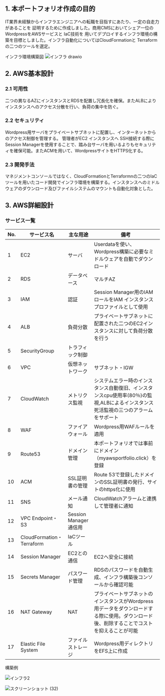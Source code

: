 ## 1. 本ポートフォリオ作成の目的
 IT業界未経験からインフラエンジニアへの転職を目指すにあたり、一定の自走力があることを
証明するために作成しました。商用CMSにおいてシェア一位のWordpressをAWSサービスと IaC技術を
用いてデプロイするインフラ環境の構築を目標としました。インフラ自動化についてはCloudFormationと
Terraformの二つのツールを選定。

インフラ環境構築図
![インフラ drawio](https://github.com/aichiaws2022/-/assets/117337037/33a3c38e-5e26-4b7d-bd18-fae2614f5517)


  
## 2. AWS基本設計
### 2.1 可用性
二つの異なるAZにインスタンスとRDSを配置し冗長化を確保。またALBによりインスタンスへのアクセス分散を行い、負荷の集中を防ぐ。
### 2.2 セキュリティ
Wordpress用サーバをプライベートサブネットに配置し、インターネットからのアクセス制御を管理する。
管理者がEC2 インスタンスへ SSH接続する際にSession Managerを使用することで、踏み台サーバを用いるよりもセキュリティを確保可能。またACMを用いて、WordpressサイトをHTTPS化する。

### 2.3 開発手法
 マネジメントコンソールではなく、CloudFormationとTerraformnの二つのIaCツールを用いたコード開発でインフラ環境を構築する。インスタンスへのミドルウェアのダウンロード及びファイルシステムのマウントも自動化対象とした。


## 3. AWS詳細設計
###  サービス一覧
No.|サービス名|主な用途|備考
--|--|--|--
1|EC2|サーバ|Userdataを使い、Wordpress構築に必要なミドルウェアを自動でダウンロード
2|RDS|データベース|マルチAZ
3|IAM|認証|Session Manager用のIAMロールをIAM インスタンスプロファイルとして使用
4|ALB|負荷分散|プライベートサブネットに配置された二つのEC2インスタンスに対して負荷分散を行う
5|SecurityGroup|トラフィック制御|
6|VPC|仮想ネットワーク|サブネット・IGW
7|CloudWatch|メトリクス監視|システムエラー時のインスタンス自動復旧、インスタンスcpu使用率(80％)の監視,ALBによるインスタンス死活監視の三つのアラームをサポート
8|WAF|ファイアウォール|Wordpress用WAFルールを適用
9|Route53|ドメイン管理|本ポートフォリオでは事前にドメイン（myawsportfolio.click）を登録
10|ACM|SSL証明書の管理|Route 53で登録したドメインのSSL証明書の発行、サイトのhttps化に使用
11|SNS|メール通知|CloudWatchアラームと連携して管理者に通知
12|VPC Endpoint・S3|Session Manager通信用|
13|CloudFormation・Terraform|IaCツール|
14|Session Manager|EC2との通信|EC2へ安全に接続
15|Secrets Manager|パスワード管理|RDSのパスワードを自動生成、インフラ構築後コンソールから確認可能
16|NAT Gateway|NAT|プライベートサブネットのインスタンスがWordpress用データをダウンロードする際に使用。ダウンロード後、削除することでコストを抑えることが可能
17|Elastic File System|ファイルストレージ|Wordpress用ディレクトリをEFS上に作成

構築例

![インフラ2](https://github.com/aichiaws2022/-/assets/117337037/d841c9e3-50a9-4910-b0fd-6c893793d6f9)

![スクリーンショット (32)](https://github.com/aichiaws2022/-/assets/117337037/0bad0717-5730-4ea4-af17-d3f510d1b76c)
